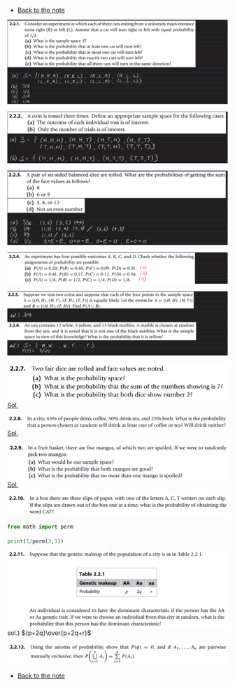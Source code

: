 * [Back to the note](./note.md)

![](./images/ex001.png)

![](./images/ex002.png)

![](./images/ex003.png)

![](./images/ex004.png)

![](./images/ex005.png)

![](./images/ex007.png)
[Sol.](./scripts/ex007.py)

![](./images/ex008.png)
[Sol.](./scripts/ex008.py)

![](./images/ex009.png)
[Sol.](./scripts/ex009.py)

![](./images/ex010.png)
```python
from math import perm

print(1/perm(3,3))
```

![](./images/ex011.png)
sol.) ${p+2q}\over{p+2q+r}$

![](./images/ex012.png)




* [Back to the note](./note.md)